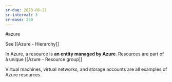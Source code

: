 ```yaml
---
sr-due: 2023-06-21
sr-interval: 3
sr-ease: 250
---
```


#azure

See [[Azure - Hierarchy]]

In Azure, a resource is **an entity managed by Azure**. Resources are part of à unique [[Azure - Resource group]]

Virtual machines, virtual networks, and storage accounts are all examples of Azure resources.
